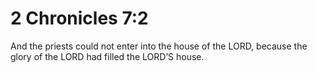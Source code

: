 # 2 Chronicles 7:2

And the priests could not enter into the house of the LORD, because the glory of the LORD had filled the LORD’S house.
